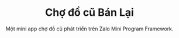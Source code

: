 ---
title: "Chợ đồ cũ Bán Lại"
subtitle: Một mini app chợ đồ cũ phát triển trên Zalo Mini Program Framework.
image: /img/banner.gif
intro:
    heading: "Bán Lại là gì ?"
    text: "Kaldi is the ultimate spot for coffee lovers who want to learn about their java’s origin and support the farmers that grew it. We take coffee production, roasting and brewing seriously and we’re glad to pass that knowledge to anyone."
products:
    - image: img/illustrations-coffee.svg
      text: "We sell green and roasted coffee beans that are sourced directly from independent farmers and farm cooperatives. We’re proud to offer a variety of coffee beans grown with great care for the environment and local communities. Check our post or contact us directly for current availability."
    - image: /img/illustrations-coffee-gear.svg
      text: "We offer a small, but carefully curated selection of brewing gear and tools for every taste and experience level. No matter if you roast your own beans or just bought your first french press, you’ll find a gadget to fall in love with in our shop."
values:
    heading: Showcase tính năng
    text: Đi qua nhanh những màn hình chính của mini app nhằm giúp bạn nắm qua sơ bộ những tính năng chính của app
---